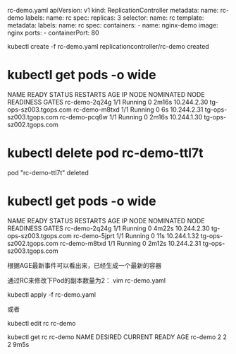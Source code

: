 rc-demo.yaml
apiVersion: v1
kind: ReplicationController
metadata:
  name: rc-demo
  labels:
    name: rc
spec:
  replicas: 3
  selector:
    name: rc
  template:
    metadata:
      labels:
        name: rc
    spec:
      containers:
      - name: nginx-demo
        image: nginx
        ports:
        - containerPort: 80

kubectl create -f rc-demo.yaml
replicationcontroller/rc-demo created

# kubectl get pods -o wide
NAME                                READY   STATUS    RESTARTS   AGE     IP            NODE                     NOMINATED NODE   READINESS GATES
rc-demo-2q24g                       1/1     Running   0          2m16s   10.244.2.30   tg-ops-sz003.tgops.com   <none>           <none>
rc-demo-m8txd                       1/1     Running   0          6s      10.244.2.31   tg-ops-sz003.tgops.com   <none>           <none>
rc-demo-pcq6w                       1/1     Running   0          2m16s   10.244.1.30   tg-ops-sz002.tgops.com   <none>           <none>

# kubectl delete pod rc-demo-ttl7t
pod "rc-demo-ttl7t" deleted

# kubectl get pods -o wide
NAME                                READY   STATUS    RESTARTS   AGE     IP            NODE                     NOMINATED NODE   READINESS GATES
rc-demo-2q24g                       1/1     Running   0          4m22s   10.244.2.30   tg-ops-sz003.tgops.com   <none>           <none>
rc-demo-5jprt                       1/1     Running   0          11s     10.244.1.32   tg-ops-sz002.tgops.com   <none>           <none>
rc-demo-m8txd                       1/1     Running   0          2m12s   10.244.2.31   tg-ops-sz003.tgops.com   <none>           <none>

根据AGE最新事件可以看出来，已经生成一个最新的容器

通过RC来修改下Pod的副本数量为2：
vim rc-demo.yaml

kubectl apply -f rc-demo.yaml

或者 

kubectl edit rc rc-demo

kubectl get rc rc-demo
NAME      DESIRED   CURRENT   READY   AGE
rc-demo   2         2         2       9m5s



